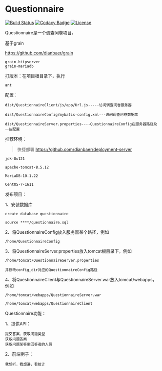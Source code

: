 # Questionnaire

[![Build Status](https://travis-ci.org/dianbaer/Questionnaire.svg?branch=master)](https://travis-ci.org/dianbaer/Questionnaire)
[![Codacy Badge](https://api.codacy.com/project/badge/Grade/eb99600527704892aea51eddfac2010f)](https://www.codacy.com/app/232365732/Questionnaire?utm_source=github.com&amp;utm_medium=referral&amp;utm_content=dianbaer/Questionnaire&amp;utm_campaign=Badge_Grade)
[![License](https://img.shields.io/badge/License-MIT-blue.svg)](LICENSE)

Questionnaire是一个调查问卷项目。

基于grain

https://github.com/dianbaer/grain

	grain-httpserver
	grain-mariadb


打版本：在项目根目录下，执行

	ant


配置：

	dist/QuestionnaireClient/js/app/Url.js-----访问调查问卷服务器

	dist/QuestionnaireConfig/mybatis-config.xml---访问调查问卷数据库

	dist/QuestionnaireServer.properties----QuestionnaireConfig在服务器路径及一些配置


推荐环境：

>快捷部署 https://github.com/dianbaer/deployment-server

	jdk-8u121

	apache-tomcat-8.5.12

	MariaDB-10.1.22

	CentOS-7-1611


发布项目：

1、安装数据库
	
	create database questionnaire
	
	source ****/questionnaire.sql

2、将QuestionnaireConfig放入服务器某个路径，例如
	
	/home/QuestionnaireConfig

3、将QuestionnaireServer.properties放入tomcat根目录下，例如
	
	/home/tomcat/QuestionnaireServer.properties
	
	并修改config_dir对应的QuestionnaireConfig路径

4、将QuestionnaireClient与QuestionnaireServer.war放入tomcat/webapps，例如
	
	/home/tomcat/webapps/QuestionnaireServer.war
	
	/home/tomcat/webapps/QuestionnaireClient


Questionnaire功能：

1、提供API：
	
	提交答案、获取问题类型
	获取问题答案
	获取问题某答案回答者的人员
	
2、前端例子：
	
	我想听，我想讲，看统计




